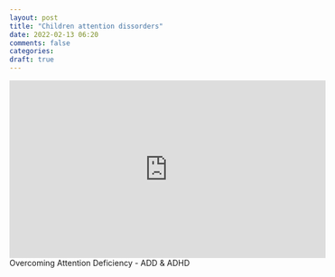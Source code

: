 ```yaml
---
layout: post
title: "Children attention dissorders"
date: 2022-02-13 06:20
comments: false
categories:
draft: true
---
```


<iframe width="560" height="315" src="https://www.youtube.com/embed/xSFtKjdhBTk" title="YouTube video player" frameborder="0" allow="accelerometer; autoplay; clipboard-write; encrypted-media; gyroscope; picture-in-picture" allowfullscreen></iframe>
Overcoming Attention Deficiency - ADD & ADHD  

